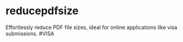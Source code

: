 # reducepdfsize
Effortlessly reduce PDF file sizes, ideal for online applications like visa submissions. #VISA
